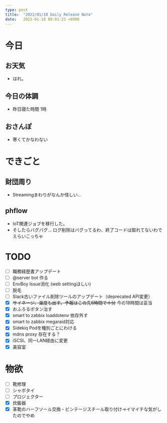 ```yaml
---
type: post
title:  "2022/01/18 Daily Release Note"
date:   2022-01-18 09:01:23 +0900
---
```

# 今日

## お天気

* はれ。

## 今日の体調

* 昨日寝た時間 1時

## おさんぽ

* 寒くてかなわない

# できごと

## 財団周り

* Streamingまわりがなんか怪しい…

## phflow

* IoT関連ジョブを移行した。
* そしたらバグバグ… ログ削除はバグってるわ、終了コードは取れてないわでえらいこっちゃ

# TODO 

- [ ] 職務経歴書アップデート
- [ ] @server bot 作る
- [ ] EnvBoy Issue消化 (web settingほしい)
- [ ] 脱毛
- [ ] Slack古いファイル削除ツールのアップデート（deprecated API変更）
- [x] ~~サイネージ、温度も出す。予報はこの先6時間で十分~~ 今の18時間は妥当
- [x] おふろるボタン治す
- [x] smart to zabbix loaddotenv 依存外す
- [x] smart to zabbix megaraid対応
- [x] Sidekiq Podを種別ごとにわける
- [x] mdns proxy 存在する？
- [x] iSCSI、同一LAN経由に変更
- [x] 美容室

# 物欲

- [ ] 靴修理
- [ ] シャボタイ
- [ ] プロジェクター
- [x] 炊飯器
- [x] 革靴のハーフソール交換・ビンテージスチール取り付け→イマイチな気がしたのでやめ
